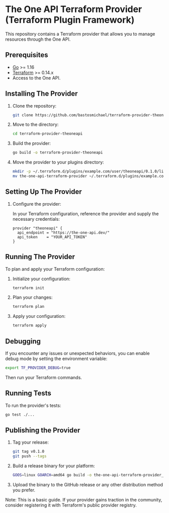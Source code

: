 # The One API Terraform Provider (Terraform Plugin Framework)

This repository contains a Terraform provider that allows you to manage resources through the One API.

## Prerequisites

- [Go](https://golang.org/doc/install) >= 1.16
- [Terraform](https://www.terraform.io/downloads.html) >= 0.14.x
- Access to the One API.

## Installing The Provider

1. Clone the repository:
   ```bash
   git clone https://github.com/bastosmichael/terraform-provider-theoneapi.git
   ```

2. Move to the directory:
   ```bash
   cd terraform-provider-theoneapi
   ```

3. Build the provider:
   ```bash
   go build -o terraform-provider-theoneapi
   ```

4. Move the provider to your plugins directory:
   ```bash
   mkdir -p ~/.terraform.d/plugins/example.com/user/theoneapi/0.1.0/linux_amd64
   mv the-one-api-terraform-provider ~/.terraform.d/plugins/example.com/user/theoneapi/0.1.0/linux_amd64
   ```

## Setting Up The Provider

1. Configure the provider:

   In your Terraform configuration, reference the provider and supply the necessary credentials:

   ```hcl
   provider "theoneapi" {
     api_endpoint = "https://the-one-api.dev/"
     api_token    = "YOUR_API_TOKEN"
   }
   ```

## Running The Provider

To plan and apply your Terraform configuration:

1. Initialize your configuration:

   ```bash
   terraform init
   ```

2. Plan your changes:

   ```bash
   terraform plan
   ```

3. Apply your configuration:

   ```bash
   terraform apply
   ```

## Debugging

If you encounter any issues or unexpected behaviors, you can enable debug mode by setting the environment variable:

```bash
export TF_PROVIDER_DEBUG=true
```

Then run your Terraform commands.

## Running Tests

To run the provider's tests:

```bash
go test ./...
```

## Publishing the Provider

1. Tag your release:

   ```bash
   git tag v0.1.0
   git push --tags
   ```

2. Build a release binary for your platform:

   ```bash
   GOOS=linux GOARCH=amd64 go build -o the-one-api-terraform-provider_v0.1.0
   ```

3. Upload the binary to the GitHub release or any other distribution method you prefer.

Note: This is a basic guide. If your provider gains traction in the community, consider registering it with Terraform's public provider registry.
